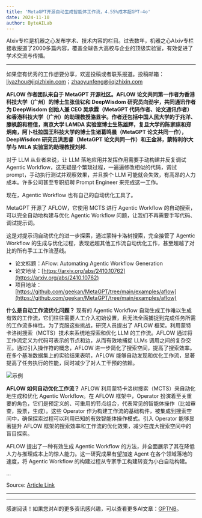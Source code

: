 ```yaml
---
title: 'MetaGPT开源自动生成智能体工作流，4.55%成本超GPT-4o'
date: 2024-11-10
author: ByteAILab
---
```


AIxiv专栏是机器之心发布学术、技术内容的栏目。过去数年，机器之心AIxiv专栏接收报道了2000多篇内容，覆盖全球各大高校与企业的顶级实验室，有效促进了学术交流与传播。

---
如果您有优秀的工作想要分享，欢迎投稿或者联系报道。投稿邮箱：liyazhou@jiqizhixin.com；zhaoyunfeng@jiqizhixin.com

**AFLOW 作者团队来自于 MetaGPT 开源社区。AFLOW 论文共同第一作者为香港科技大学（广州）的博士生张佳钇和 DeepWisdom 研究员向劲宇，共同通讯作者为 DeepWisdom 创始人兼 CEO 吴承霖（MetaGPT 代码作者、论文通讯作者）和香港科技大学（广州）的助理教授骆昱宇。作者还包括中国人民大学的于兆洋、滕枫蔚和程信，南京大学 LAMDA 实验室博士生陈雄辉，复旦大学的陈家祺和郑炳南，阿卜杜拉国王科技大学的博士生诸葛鸣晨（MetaGPT 论文共同一作），DeepWisdom 研究员洪思睿（MetaGPT 论文共同一作）和王金淋，蒙特利尔大学与 MILA 实验室的助理教授刘邦.**

对于 LLM 从业者来说，让 LLM 落地应用并发挥作用需要手动构建并反复调试 Agentic Workflow，这无疑是个繁琐过程，一遍遍修改相似的代码，调试 prompt，手动执行测试并观察效果，并且换个 LLM 可能就会失效，有高昂的人力成本。许多公司甚至专职招聘 Prompt Engineer 来完成这一工作。

现在，Agentic Workflow 也有自己的自动优化工具了。

MetaGPT 开源了 AFLOW，它使用 MCTS 进行 Agentic Workflow 的自动搜索，可以完全自动地构建与优化 Agentic Workflow 问题，让我们不再需要手写代码、调试提示词。

这是对提示词自动优化的进一步探索，通过蒙特卡洛树搜索，完全接管了 Agentic Workflow 的生成与优化过程，表现远超其他工作流自动优化工作，甚至超越了对比的所有手工工作流基线。

- 论文标题：AFlow: Automating Agentic Workflow Generation
- 论文地址：[https://arxiv.org/abs/2410.10762](https://arxiv.org/abs/2410.10762)
- 项目地址：[https://github.com/geekan/MetaGPT/tree/main/examples/aflow](https://github.com/geekan/MetaGPT/tree/main/examples/aflow)

**什么是自动工作流优化问题？**
现有的 Agentic Workflow 自动生成工作难以生成有效的工作流，它们往往需要人工介入初始设置，且无法全面捕捉到完成任务所需的工作流多样性。为了克服这些挑战，研究人员提出了 AFLOW 框架。利用蒙特卡洛树搜索（MCTS）技术来系统地探索和优化 LLM 的工作流。AFLOW 通过将工作流定义为代码可表示的节点和边，从而有效地捕捉 LLMs 调用之间的复杂交互。通过引入操作符的概念，AFLOW 进一步简化了搜索空间，提高了搜索效率。在多个基准数据集上的实验结果表明，AFLOW 能够自动发现和优化工作流，显著提高了任务执行的性能，同时减少了对人工干预的依赖。

![示例](https://image.jiqizhixin.com/uploads/editor/5f1086ac-6925-4a6e-89bd-1ba61031fe39/640.png)

**AFLOW 如何自动优化工作流？**
AFLOW 利用蒙特卡洛树搜索（MCTS）来自动化地生成和优化 Agentic Workflow。在 AFLOW 框架中，Operator 扮演着至关重要的角色，它们是预定义的、可重用的节点组合，代表常见的智能体操作（比如审查，投票，生成）。这些 Operator 作为构建工作流的基础构件，被集成到搜索空间中，确保探索过程可以利用已知的有效智能体操作模式。引入 Operator 能够显著提升 AFLOW 框架的搜索效率和工作流的优化效果，减少在庞大搜索空间中的盲目探索。

AFLOW 提出了一种有效生成 Agentic Workflow 的方法，并全面展示了其在降低人力与推理成本上的惊人能力。这一研究成果有望加速 Agent 在各个领域落地的速度，将 Agentic Workflow 的构建过程从专家手工构建转变为小白自动构建。

...

Source: [Article Link](https://example.com)

---
---
感谢阅读！如果您对AI的更多资讯感兴趣，可以查看更多AI文章：[GPTNB](https://gptnb.com)。